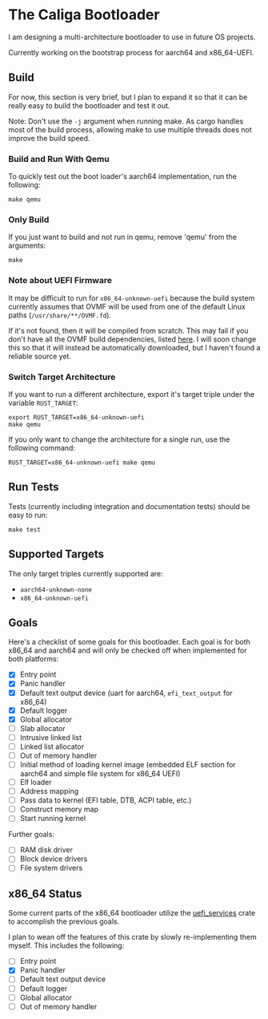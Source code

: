 # The Caliga Bootloader

I am designing a multi-architecture bootloader to use in future OS projects.

Currently working on the bootstrap process for aarch64 and x86_64-UEFI.

## Build

For now, this section is very brief, but I plan to expand it so that it can be really easy to build the bootloader and test it out.

Note: Don't use the `-j` argument when running make. As cargo handles most of the build process, allowing make to use multiple threads does not improve the build speed.

### Build and Run With Qemu

To quickly test out the boot loader's aarch64 implementation, run the following:

``` shell
make qemu
```

### Only Build

If you just want to build and not run in qemu, remove 'qemu' from the arguments:

``` shell
make
```

### Note about UEFI Firmware

It may be difficult to run for `x86_64-unknown-uefi` because the build system currently assumes that OVMF will be used from one of the default Linux paths (`/usr/share/**/OVMF.fd`).

If it's not found, then it will be compiled from scratch. This may fail if you don't have all the OVMF build dependencies, listed [here](https://github.com/tianocore/tianocore.github.io/wiki/How-to-build-OVMF). I will soon change this so that it will instead be automatically downloaded, but I haven't found a reliable source yet.

### Switch Target Architecture

If you want to run a different architecture, export it's target triple under the variable `RUST_TARGET`:

``` shell
export RUST_TARGET=x86_64-unknown-uefi
make qemu
```

If you only want to change the architecture for a single run, use the following command:

``` shell
RUST_TARGET=x86_64-unknown-uefi make qemu
```

## Run Tests

Tests (currently including integration and documentation tests) should be easy to run:

``` shell
make test
```

## Supported Targets

The only target triples currently supported are:

* `aarch64-unknown-none`
* `x86_64-unknown-uefi`

## Goals

Here's a checklist of some goals for this bootloader. Each goal is for both x86_64 and aarch64 and will only be checked off when implemented for both platforms:

- [x] Entry point
- [x] Panic handler
- [x] Default text output device (uart for aarch64, `efi_text_output` for x86_64)
- [x] Default logger
- [x] Global allocator
- [ ] Slab allocator
- [ ] Intrusive linked list
- [ ] Linked list allocator
- [ ] Out of memory handler
- [ ] Initial method of loading kernel image (embedded ELF section for aarch64 and simple file system for x86_64 UEFI)
- [ ] Elf loader
- [ ] Address mapping
- [ ] Pass data to kernel (EFI table, DTB, ACPI table, etc.)
- [ ] Construct memory map
- [ ] Start running kernel

Further goals:

- [ ] RAM disk driver
- [ ] Block device drivers
- [ ] File system drivers

## x86_64 Status

Some current parts of the x86_64 bootloader utilize the [uefi_services](https://docs.rs/uefi-services/latest/uefi_services/) crate to accomplish the previous goals.

I plan to wean off the features of this crate by slowly re-implementing them myself. This includes the following:

- [ ] Entry point
- [x] Panic handler
- [ ] Default text output device
- [ ] Default logger
- [ ] Global allocator
- [ ] Out of memory handler
